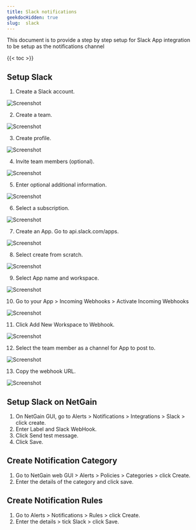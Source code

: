 ```yaml
---
title: Slack notifications
geekdocHidden: true
slug:  slack
---
```

This document is to provide a step by step setup for Slack App integration to be setup as the notifications channel

<!-- spellchecker-disable -->

{{< toc >}}

<!-- spellchecker-enable -->

## Setup Slack
1. Create a Slack account.

<img src="/modules/alerts/integrations/images/slack/slack-create-account.png" alt="Screenshot" style="max-width: 400px">

2. Create a team.

<img src="/modules/alerts/integrations/images/slack/slack-create-team.png" alt="Screenshot" style="max-width: 400px">

3. Create profile.

<img src="/modules/alerts/integrations/images/slack/slack-create-profile.png" alt="Screenshot" style="max-width: 400px">

4. Invite team members (optional).

<img src="/modules/alerts/integrations/images/slack/slack-invite-team.png" alt="Screenshot" style="max-width: 400px">

5. Enter optional additional information.

<img src="/modules/alerts/integrations/images/slack/slack-team-info.png" alt="Screenshot" style="max-width: 400px">

6. Select a subscription.

<img src="/modules/alerts/integrations/images/slack/slack-plan-options.png" alt="Screenshot" style="max-width: 600px">

7. Create an App. Go to api.slack.com/apps.

<img src="/modules/alerts/integrations/images/slack/slack-create-app.png" alt="Screenshot" style="max-width: 600px">

8. Select create from scratch.

<img src="/modules/alerts/integrations/images/slack/slack-create-app-options.png" alt="Screenshot" style="max-width: 400px">

9. Select App name and workspace.

<img src="/modules/alerts/integrations/images/slack/slack-app-name.png" alt="Screenshot" style="max-width: 400px">

10. Go to your App > Incoming Webhooks > Activate Incoming Webhooks

<img src="/modules/alerts/integrations/images/slack/slack-enable-webhook.png" alt="Screenshot" style="max-width: 600px">

11. Click Add New Workspace to Webhook.

<img src="/modules/alerts/integrations/images/slack/slack-add-webhook.png" alt="Screenshot" style="max-width: 600px">

12.	Select the team member as a channel for App to post to.

<img src="/modules/alerts/integrations/images/slack/slack-add-member.png" alt="Screenshot" style="max-width: 400px">


13. Copy the webhook URL.

<img src="/modules/alerts/integrations/images/slack/slack-copy-webhook.png" alt="Screenshot" style="max-width: 600px">

## Setup Slack on NetGain
1. On NetGain GUI, go to Alerts > Notifications > Integrations > Slack > click create.
2. Enter Label and Slack WebHook.
3. Click Send test message.
4. Click Save.

## Create Notification Category
1. Go to NetGain web GUI >  Alerts > Policies > Categories > click Create.
2. Enter the details of the category and click save.

## Create Notification Rules
1. Go to Alerts > Notifications > Rules > click Create.
2. Enter the details > tick Slack > click Save.
